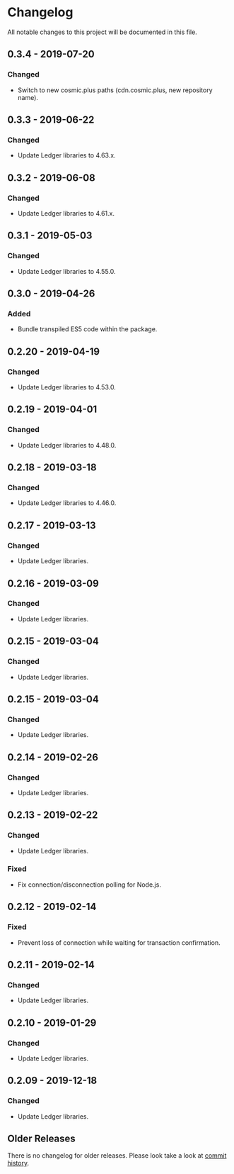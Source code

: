 # Changelog

All notable changes to this project will be documented in this file.

## 0.3.4 - 2019-07-20

### Changed

- Switch to new cosmic.plus paths (cdn.cosmic.plus, new repository name).

## 0.3.3 - 2019-06-22

### Changed

- Update Ledger libraries to 4.63.x.

## 0.3.2 - 2019-06-08

### Changed

- Update Ledger libraries to 4.61.x.

## 0.3.1 - 2019-05-03

### Changed

- Update Ledger libraries to 4.55.0.

## 0.3.0 - 2019-04-26

### Added

- Bundle transpiled ES5 code within the package.

## 0.2.20 - 2019-04-19

### Changed

- Update Ledger libraries to 4.53.0.

## 0.2.19 - 2019-04-01

### Changed

- Update Ledger libraries to 4.48.0.

## 0.2.18 - 2019-03-18

### Changed

- Update Ledger libraries to 4.46.0.

## 0.2.17 - 2019-03-13

### Changed

- Update Ledger libraries.

## 0.2.16 - 2019-03-09

### Changed

- Update Ledger libraries.

## 0.2.15 - 2019-03-04

### Changed

- Update Ledger libraries.

## 0.2.15 - 2019-03-04

### Changed

- Update Ledger libraries.

## 0.2.14 - 2019-02-26

### Changed

- Update Ledger libraries.

## 0.2.13 - 2019-02-22

### Changed

- Update Ledger libraries.

### Fixed

- Fix connection/disconnection polling for Node.js.

## 0.2.12 - 2019-02-14

### Fixed

- Prevent loss of connection while waiting for transaction confirmation.

## 0.2.11 - 2019-02-14

### Changed

- Update Ledger libraries.

## 0.2.10 - 2019-01-29

### Changed

- Update Ledger libraries.

## 0.2.09 - 2019-12-18

### Changed

- Update Ledger libraries.

## Older Releases

There is no changelog for older releases. Please look take a look at [commit
history](https://github.com/cosmic-plus/js-ledger-wallet/commits/master).
